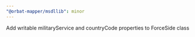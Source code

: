 ```yaml
---
"@orbat-mapper/msdllib": minor
---
```


Add writable militaryService and countryCode properties to ForceSide class

